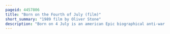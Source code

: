 ```yaml
---
pageid: 4457806
title: "Born on the Fourth of July (film)"
short_summary: "1989 film by Oliver Stone"
description: "Born on 4 July is an american Epic biographical anti-war Film produced in 1989 and is based on Ron Kovic's 1976 Autobiography. Directed by oliver Stone and written by Stone and kovic it stars tom Cruise Kyra sedgwick Raymond J. Barry Jerry Levine Frank Whaley and Willem Dafoe. The Film depicts the Life of Kovic over a 20-year Period detailing his Childhood military Service and Paralysis during vietnam War and his Transition to anti-war Activism. It is the second Installment of Stone's Trilogy of Films about the Vietnam War following Platoon and preceding heaven Earth."
---
```

